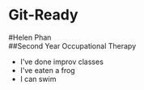 # Git-Ready
#Helen Phan <br>
##Second Year Occupational Therapy <br>
- I've done improv classes <br>
- I've eaten a frog <br>
- I can swim <br>
